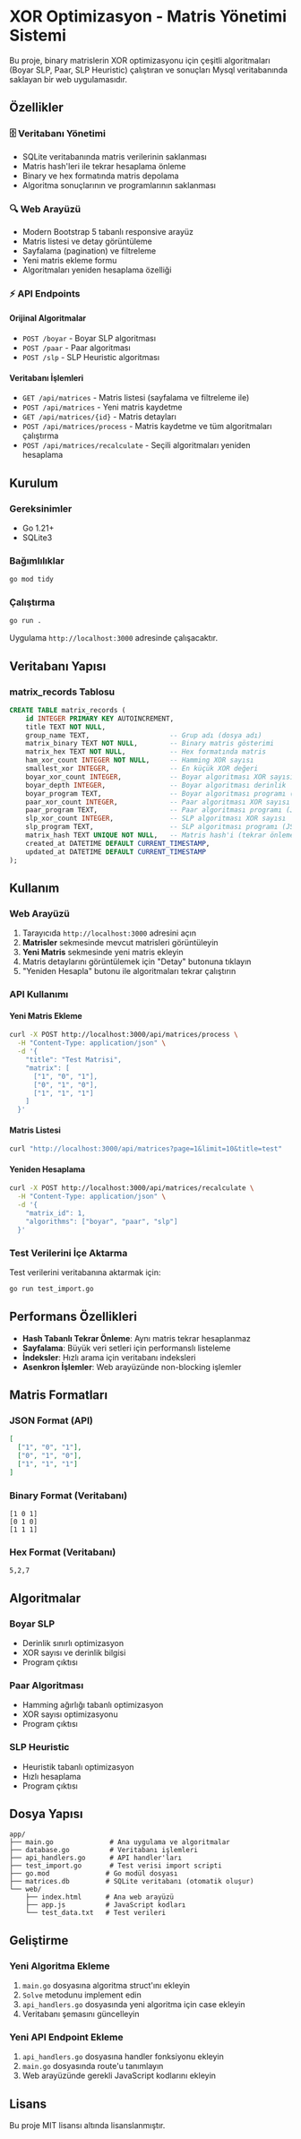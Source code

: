 # XOR Optimizasyon - Matris Yönetimi Sistemi

Bu proje, binary matrislerin XOR optimizasyonu için çeşitli algoritmaları (Boyar SLP, Paar, SLP Heuristic) çalıştıran ve sonuçları Mysql veritabanında saklayan bir web uygulamasıdır.

## Özellikler

### 🗄️ Veritabanı Yönetimi
- SQLite veritabanında matris verilerinin saklanması
- Matris hash'leri ile tekrar hesaplama önleme
- Binary ve hex formatında matris depolama
- Algoritma sonuçlarının ve programlarının saklanması

### 🔍 Web Arayüzü
- Modern Bootstrap 5 tabanlı responsive arayüz
- Matris listesi ve detay görüntüleme
- Sayfalama (pagination) ve filtreleme
- Yeni matris ekleme formu
- Algoritmaları yeniden hesaplama özelliği

### ⚡ API Endpoints

#### Orijinal Algoritmalar
- `POST /boyar` - Boyar SLP algoritması
- `POST /paar` - Paar algoritması  
- `POST /slp` - SLP Heuristic algoritması

#### Veritabanı İşlemleri
- `GET /api/matrices` - Matris listesi (sayfalama ve filtreleme ile)
- `POST /api/matrices` - Yeni matris kaydetme
- `GET /api/matrices/{id}` - Matris detayları
- `POST /api/matrices/process` - Matris kaydetme ve tüm algoritmaları çalıştırma
- `POST /api/matrices/recalculate` - Seçili algoritmaları yeniden hesaplama

## Kurulum

### Gereksinimler
- Go 1.21+
- SQLite3

### Bağımlılıklar
```bash
go mod tidy
```

### Çalıştırma
```bash
go run .
```

Uygulama `http://localhost:3000` adresinde çalışacaktır.

## Veritabanı Yapısı

### matrix_records Tablosu
```sql
CREATE TABLE matrix_records (
    id INTEGER PRIMARY KEY AUTOINCREMENT,
    title TEXT NOT NULL,
    group_name TEXT,                    -- Grup adı (dosya adı)
    matrix_binary TEXT NOT NULL,        -- Binary matris gösterimi
    matrix_hex TEXT NOT NULL,           -- Hex formatında matris
    ham_xor_count INTEGER NOT NULL,     -- Hamming XOR sayısı
    smallest_xor INTEGER,               -- En küçük XOR değeri
    boyar_xor_count INTEGER,            -- Boyar algoritması XOR sayısı
    boyar_depth INTEGER,                -- Boyar algoritması derinlik
    boyar_program TEXT,                 -- Boyar algoritması programı (JSON)
    paar_xor_count INTEGER,             -- Paar algoritması XOR sayısı
    paar_program TEXT,                  -- Paar algoritması programı (JSON)
    slp_xor_count INTEGER,              -- SLP algoritması XOR sayısı
    slp_program TEXT,                   -- SLP algoritması programı (JSON)
    matrix_hash TEXT UNIQUE NOT NULL,   -- Matris hash'i (tekrar önleme)
    created_at DATETIME DEFAULT CURRENT_TIMESTAMP,
    updated_at DATETIME DEFAULT CURRENT_TIMESTAMP
);
```

## Kullanım

### Web Arayüzü
1. Tarayıcıda `http://localhost:3000` adresini açın
2. **Matrisler** sekmesinde mevcut matrisleri görüntüleyin
3. **Yeni Matris** sekmesinde yeni matris ekleyin
4. Matris detaylarını görüntülemek için "Detay" butonuna tıklayın
5. "Yeniden Hesapla" butonu ile algoritmaları tekrar çalıştırın

### API Kullanımı

#### Yeni Matris Ekleme
```bash
curl -X POST http://localhost:3000/api/matrices/process \
  -H "Content-Type: application/json" \
  -d '{
    "title": "Test Matrisi",
    "matrix": [
      ["1", "0", "1"],
      ["0", "1", "0"],
      ["1", "1", "1"]
    ]
  }'
```

#### Matris Listesi
```bash
curl "http://localhost:3000/api/matrices?page=1&limit=10&title=test"
```

#### Yeniden Hesaplama
```bash
curl -X POST http://localhost:3000/api/matrices/recalculate \
  -H "Content-Type: application/json" \
  -d '{
    "matrix_id": 1,
    "algorithms": ["boyar", "paar", "slp"]
  }'
```

### Test Verilerini İçe Aktarma
Test verilerini veritabanına aktarmak için:
```bash
go run test_import.go
```

## Performans Özellikleri

- **Hash Tabanlı Tekrar Önleme**: Aynı matris tekrar hesaplanmaz
- **Sayfalama**: Büyük veri setleri için performanslı listeleme
- **İndeksler**: Hızlı arama için veritabanı indeksleri
- **Asenkron İşlemler**: Web arayüzünde non-blocking işlemler

## Matris Formatları

### JSON Format (API)
```json
[
  ["1", "0", "1"],
  ["0", "1", "0"],
  ["1", "1", "1"]
]
```

### Binary Format (Veritabanı)
```
[1 0 1]
[0 1 0]
[1 1 1]
```

### Hex Format (Veritabanı)
```
5,2,7
```

## Algoritmalar

### Boyar SLP
- Derinlik sınırlı optimizasyon
- XOR sayısı ve derinlik bilgisi
- Program çıktısı

### Paar Algoritması
- Hamming ağırlığı tabanlı optimizasyon
- XOR sayısı optimizasyonu
- Program çıktısı

### SLP Heuristic
- Heuristik tabanlı optimizasyon
- Hızlı hesaplama
- Program çıktısı

## Dosya Yapısı

```
app/
├── main.go              # Ana uygulama ve algoritmalar
├── database.go          # Veritabanı işlemleri
├── api_handlers.go      # API handler'ları
├── test_import.go       # Test verisi import scripti
├── go.mod              # Go modül dosyası
├── matrices.db         # SQLite veritabanı (otomatik oluşur)
└── web/
    ├── index.html      # Ana web arayüzü
    ├── app.js          # JavaScript kodları
    └── test_data.txt   # Test verileri
```

## Geliştirme

### Yeni Algoritma Ekleme
1. `main.go` dosyasına algoritma struct'ını ekleyin
2. `Solve` metodunu implement edin
3. `api_handlers.go` dosyasında yeni algoritma için case ekleyin
4. Veritabanı şemasını güncelleyin

### Yeni API Endpoint Ekleme
1. `api_handlers.go` dosyasına handler fonksiyonu ekleyin
2. `main.go` dosyasında route'u tanımlayın
3. Web arayüzünde gerekli JavaScript kodlarını ekleyin

## Lisans

Bu proje MIT lisansı altında lisanslanmıştır. 
